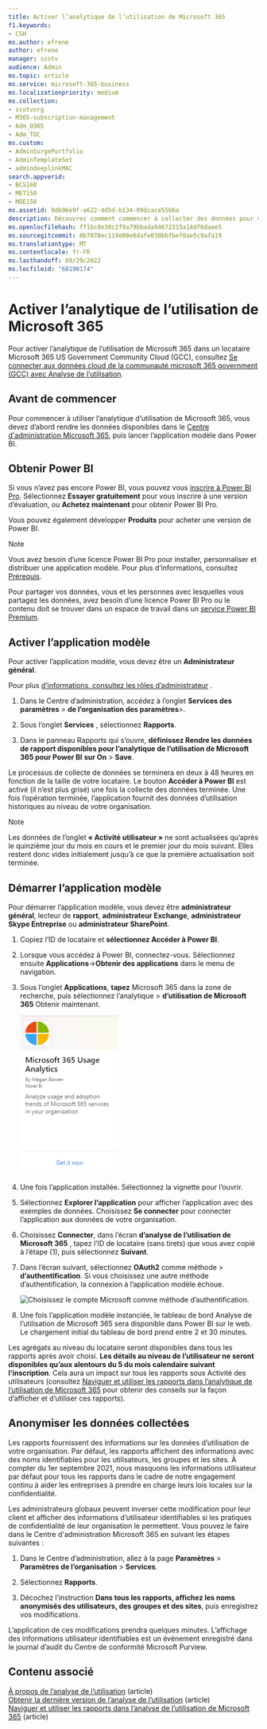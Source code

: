 ```yaml
---
title: Activer l’analytique de l’utilisation de Microsoft 365
f1.keywords:
- CSH
ms.author: efrene
author: efrene
manager: scotv
audience: Admin
ms.topic: article
ms.service: microsoft-365-business
ms.localizationpriority: medium
ms.collection:
- scotvorg
- M365-subscription-management
- Adm_O365
- Adm_TOC
ms.custom:
- AdminSurgePortfolio
- AdminTemplateSet
- admindeeplinkMAC
search.appverid:
- BCS160
- MET150
- MOE150
ms.assetid: 9db96e9f-a622-4d5d-b134-09dcace55b6a
description: Découvrez comment commencer à collecter des données pour votre locataire à l’aide de l’application modèle Analyse de l’utilisation de Microsoft 365 dans Power BI.
ms.openlocfilehash: ff1bc0e30c2f9a79bbada94672315a14df6daae5
ms.sourcegitcommit: 0b7070ec119e00e0dafe030bbfbef0ae5c9afa19
ms.translationtype: MT
ms.contentlocale: fr-FR
ms.lasthandoff: 09/29/2022
ms.locfileid: "68190174"
---
```

# <a name="enable-microsoft-365-usage-analytics"></a>Activer l’analytique de l’utilisation de Microsoft 365

Pour activer l’analytique de l’utilisation de Microsoft 365 dans un locataire Microsoft 365 US Government Community Cloud (GCC), consultez [Se connecter aux données cloud de la communauté microsoft 365 government (GCC) avec Analyse de l’utilisation](connect-to-gcc-data-with-usage-analytics.md).

## <a name="before-you-begin"></a>Avant de commencer

Pour commencer à utiliser l’analytique d’utilisation de Microsoft 365, vous devez d’abord rendre les données disponibles dans le <a href="https://go.microsoft.com/fwlink/p/?linkid=2024339" target="_blank">Centre d'administration Microsoft 365</a>, puis lancer l’application modèle dans Power BI.

## <a name="get-power-bi"></a>Obtenir Power BI

Si vous n’avez pas encore Power BI, vous pouvez vous [inscrire à Power BI Pro](https://go.microsoft.com/fwlink/p/?linkid=845347). Sélectionnez **Essayer gratuitement** pour vous inscrire à une version d’évaluation, ou **Achetez maintenant** pour obtenir Power BI Pro.


Vous pouvez également développer **Produits** pour acheter une version de Power BI.

> [!NOTE]
> Vous avez besoin d’une licence Power BI Pro pour installer, personnaliser et distribuer une application modèle. Pour plus d’informations, consultez [Prérequis](/power-bi/service-template-apps-install-distribute?source=docs#prerequisites).

Pour partager vos données, vous et les personnes avec lesquelles vous partagez les données, avez besoin d’une licence Power BI Pro ou le contenu doit se trouver dans un espace de travail dans un [service Power BI Premium](/power-bi/service-premium-what-is).

## <a name="enable-the-template-app"></a>Activer l’application modèle

Pour activer l’application modèle, vous devez être un **Administrateur général**.

Pour plus [d’informations, consultez les rôles d’administrateur](../add-users/about-admin-roles.md) .

1. Dans le Centre d’administration, accédez  à l’onglet **Services des paramètres** \> **de l’organisation des paramètres**\>.

2. Sous l’onglet **Services** , sélectionnez  **Rapports**.

3. Dans le panneau Rapports qui s’ouvre, **définissez Rendre les données de rapport disponibles pour l’analytique de l’utilisation de Microsoft 365 pour Power BI** **sur On** \> **Save**.

Le processus de collecte de données se terminera en deux à 48 heures en fonction de la taille de votre locataire. Le bouton **Accéder à Power BI** est activé (il n’est plus grisé) une fois la collecte des données terminée. Une fois l’opération terminée, l’application fournit des données d’utilisation historiques au niveau de votre organisation. 

> [!NOTE]
> Les données de l’onglet **« Activité utilisateur »** ne sont actualisées qu’après le quinzième jour du mois en cours et le premier jour du mois suivant. Elles restent donc vides initialement jusqu’à ce que la première actualisation soit terminée.

## <a name="start-the-template-app"></a>Démarrer l’application modèle

Pour démarrer l’application modèle, vous devez être **administrateur général**, lecteur de **rapport**, **administrateur Exchange**, **administrateur Skype Entreprise** ou **administrateur SharePoint**.

1. Copiez l’ID de locataire et **sélectionnez Accéder à Power BI**.

2. Lorsque vous accédez à Power BI, connectez-vous. Sélectionnez ensuite **Applications**->**Obtenir des applications** dans le menu de navigation.

3. Sous l’onglet **Applications**, **tapez** Microsoft 365 dans la zone de recherche, puis sélectionnez l’analytique \> **d’utilisation de Microsoft 365** Obtenir maintenant.

    [![Sélectionnez Obtenir maintenant.](../../media/78102250-9874-4a32-8365-436f13560b52.png)](https://app.powerbi.com/groups/me/getapps/services/cia_microsoft365.microsoft-365-usage-analytics)

4. Une fois l’application installée. Sélectionnez la vignette pour l’ouvrir.

5. Sélectionnez **Explorer l’application** pour afficher l’application avec des exemples de données. Choisissez **Se connecter** pour connecter l’application aux données de votre organisation.

6. Choisissez **Connecter**, dans l’écran **d’analyse de l’utilisation de Microsoft 365** , tapez l’ID de locataire (sans tirets) que vous avez copié à l’étape (1), puis sélectionnez **Suivant**.

7. Dans l’écran suivant, sélectionnez **OAuth2** comme méthode \> **d’authentification**. Si vous choisissez une autre méthode d’authentification, la connexion à l’application modèle échoue.

    ![Choisissez le compte Microsoft comme méthode d’authentification.](../../media/ab6f0463-c3f7-4088-a605-67c699fa86adnew.png)

8. Une fois l’application modèle instanciée, le tableau de bord Analyse de l’utilisation de Microsoft 365 sera disponible dans Power BI sur le web. Le chargement initial du tableau de bord prend entre 2 et 30 minutes.

Les agrégats au niveau du locataire seront disponibles dans tous les rapports après avoir choisi. **Les détails au niveau de l’utilisateur ne seront disponibles qu’aux alentours du 5 du mois calendaire suivant l’inscription**. Cela aura un impact sur tous les rapports sous Activité des utilisateurs (consultez [Naviguer et utiliser les rapports dans l’analytique de l’utilisation de Microsoft 365](navigate-and-utilize-reports.md) pour obtenir des conseils sur la façon d’afficher et d’utiliser ces rapports).

## <a name="make-the-collected-data-anonymous"></a>Anonymiser les données collectées

Les rapports fournissent des informations sur les données d’utilisation de votre organisation. Par défaut, les rapports affichent des informations avec des noms identifiables pour les utilisateurs, les groupes et les sites. À compter du 1er septembre 2021, nous masquons les informations utilisateur par défaut pour tous les rapports dans le cadre de notre engagement continu à aider les entreprises à prendre en charge leurs lois locales sur la confidentialité.
  
Les administrateurs globaux peuvent inverser cette modification pour leur client et afficher des informations d’utilisateur identifiables si les pratiques de confidentialité de leur organisation le permettent. Vous pouvez le faire dans le Centre d'administration Microsoft 365 en suivant les étapes suivantes :
  
1. Dans le Centre d’administration, allez à la page **Paramètres** \> **Paramètres de l’organisation** \> **Services**.

2. Sélectionnez **Rapports**. 
  
3. Décochez l’instruction **Dans tous les rapports, affichez les noms anonymisés des utilisateurs, des groupes et des sites**, puis enregistrez vos modifications.  
  
L’application de ces modifications prendra quelques minutes. L’affichage des informations utilisateur identifiables est un événement enregistré dans le journal d’audit du Centre de conformité Microsoft Purview.   

## <a name="related-content"></a>Contenu associé

[À propos de l’analyse de l’utilisation](usage-analytics.md) (article)\
[Obtenir la dernière version de l’analyse de l’utilisation](get-the-latest-version-of-usage-analytics.md) (article)\
[Naviguer et utiliser les rapports dans l’analyse de l’utilisation de Microsoft 365](navigate-and-utilize-reports.md) (article)
